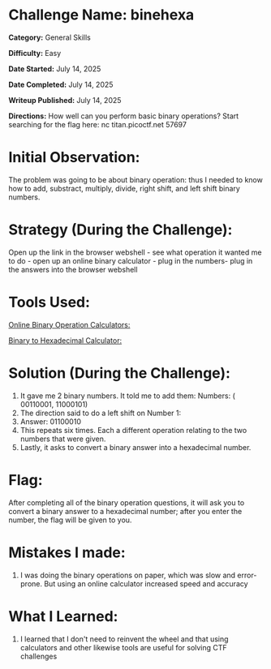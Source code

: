
# Challenge Name: binehexa

**Category:** General Skills

**Difficulty:** Easy

**Date Started:** July 14, 2025

**Date Completed:** July 14, 2025

**Writeup Published:** July 14, 2025

**Directions:** How well can you perform basic binary operations? Start searching for the flag here: nc titan.picoctf.net 57697 


 # Initial Observation: 
 The problem was going to be about binary operation: thus I needed to know how to add, substract, multiply, divide, right shift, and left shift binary numbers. 

 # Strategy (During the Challenge):
 Open up the link in the browser webshell - see what operation it wanted me to do - open up an online binary calculator - plug in the numbers- plug in the answers into the browser webshell

 # Tools Used:
 [Online Binary Operation Calculators:](https://www.calculator.net/binary-calculator.html)

 [Binary to Hexadecimal Calculator:](https://www.rapidtables.com/convert/number/binary-to-hex.html)

# Solution (During the Challenge): 
1. It gave me 2 binary numbers. It told me to add them: Numbers: ( 00110001, 11000101)
2. The direction said to do a left shift on Number 1:
3. Answer: 01100010
4. This repeats six times. Each a different operation relating to the two numbers that were given.
5. Lastly, it asks to convert a binary answer into a hexadecimal number.

# Flag: 
After completing all of the binary operation questions, it will ask you to convert a binary answer to a hexadecimal number; after you enter the number, the flag will be given to you. 

# Mistakes I made:
1. I was doing the binary operations on paper, which was slow and error-prone. But using an online calculator increased speed and accuracy 
   
# What I Learned:
1. I learned that I don't need to reinvent the wheel and that using calculators and other likewise tools are useful for solving CTF challenges

